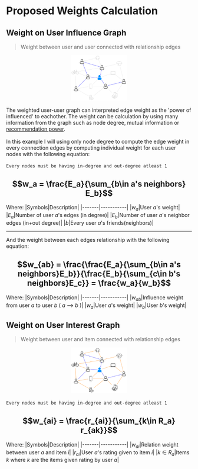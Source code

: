 # Proposed Weights Calculation
## Weight on User Influence Graph
> Weight between user and user connected with relationship edges <br/>

<p align='center'>
  <img src='https://github.com/p4zaa/Social-Recommendation-Based-on-Weighted-Graph/blob/3979835c288b1e8df945d9ae7a8234bacf8c73a5/resources/senior%20project%20for%20portfolio-influence%20graph.png' width='30%' />
</p>

The weighted user-user graph can interpreted edge weight as the 'power of influenced' to eachother. The weight can be calculation by using many information from the graph such as node degree, mutual information or [recommendation power](https://ieeexplore.ieee.org/document/4770004).
<br/>
<br/>
In this example I will using only node degree to compute the edge weight in every connection edges by computing individual weight for each user nodes with the following equation:

`Every nodes must be having in-degree and out-degree atleast 1`

## $$w_a = \frac{E_a}{\sum_{b\in a's neighbors} E_b}$$

Where:
|Symbols|Description|
|-------|-----------|
|$w_a$|User $a$'s weight|
|$E_a$|Number of user $a$'s edges (in degree)|
|$E_b$|Number of user $a$'s neighbor edges (in+out degree)|
|$b$|Every user $a$'s friends(neighbors)|

---

And the weight between each edges relationship with the following equation:

## $$w_{ab} = \frac{\frac{E_a}{\sum_{b\in a's neighbors}E_b}}{\frac{E_b}{\sum_{c\in b's neighbors}E_c}} = \frac{w_a}{w_b}$$

Where:
|Symbols|Description|
|-------|-----------|
|$w_{ab}$|Influence weight from user $a$ to user $b$ ( $a$ --> $b$ )|
|$w_a$|User $a$'s weight|
|$w_b$|User $b$'s weight|

## Weight on User Interest Graph
> Weight between user and item connected with relationship edges <br/>

<p align='center'>
  <img src='https://github.com/p4zaa/Social-Recommendation-Based-on-Weighted-Graph/blob/3979835c288b1e8df945d9ae7a8234bacf8c73a5/resources/senior%20project%20for%20portfolio-interest%20graph.png' width='30%' />
</p>

`Every nodes must be having in-degree and out-degree atleast 1`

## $$w_{ai} = \frac{r_{ai}}{\sum_{k\in R_a} r_{ak}}$$

Where:
|Symbols|Description|
|-------|-----------|
|$w_{ai}$|Relation weight between user $a$ and item $i$|
|$r_{ai}$|User $a$'s rating given to item $i$|
|$k\in R_a$|Items $k$ where $k$ are the items given rating by user $a$|
